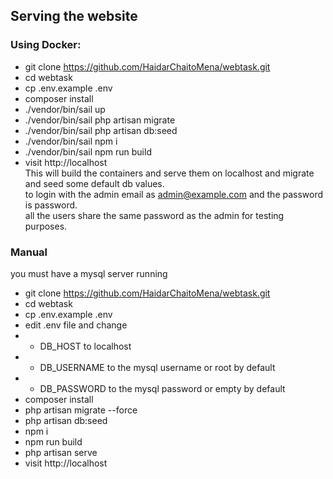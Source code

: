 ## Serving the website

### Using Docker:

- git clone https://github.com/HaidarChaitoMena/webtask.git
- cd webtask
- cp .env.example .env
- composer install
- ./vendor/bin/sail up
- ./vendor/bin/sail php artisan migrate
- ./vendor/bin/sail php artisan db:seed
- ./vendor/bin/sail npm i
- ./vendor/bin/sail npm run build
- visit http://localhost\
  This will build the containers and serve them on localhost and migrate and seed some default db values.\
  to login with the admin email as admin@example.com and the password is password. \
  all the users share the same password as the admin for testing purposes.

### Manual

you must have a mysql server running

- git clone https://github.com/HaidarChaitoMena/webtask.git
- cd webtask
- cp .env.example .env
- edit .env file and change
-
    * DB_HOST to localhost
-
    * DB_USERNAME to the mysql username or root by default
-
    * DB_PASSWORD to the mysql password or empty by default
- composer install
- php artisan migrate --force
- php artisan db:seed
- npm i
- npm run build
- php artisan serve
- visit http://localhost

